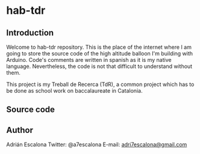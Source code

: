 # hab-tdr
## Introduction
Welcome to hab-tdr repository. This is the place of the internet where I am going to store the source code of the high altitude balloon I'm building with Arduino.
Code's comments are written in spanish as it is my native language. Nevertheless, the code is not that difficult to understand without them.

This project is my Treball de Recerca (TdR), a common project which has to be done as school work on baccalaureate in Catalonia.

## Source code

## Author
Adrián Escalona
Twitter: @a7escalona
E-mail: adri7escalona@gmail.com
